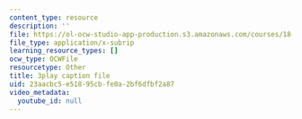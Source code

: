 ```yaml
---
content_type: resource
description: ''
file: https://ol-ocw-studio-app-production.s3.amazonaws.com/courses/18-06sc-linear-algebra-fall-2011/23aacbc5e51895cbfe0a2bf6dfbf2a87_J7DzL2_Na80.srt
file_type: application/x-subrip
learning_resource_types: []
ocw_type: OCWFile
resourcetype: Other
title: 3play caption file
uid: 23aacbc5-e518-95cb-fe0a-2bf6dfbf2a87
video_metadata:
  youtube_id: null
---
```

